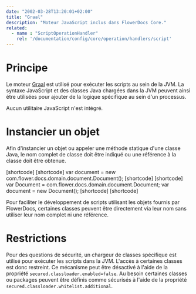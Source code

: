 ```yaml
---
date: "2002-03-28T13:20:01+02:00"
title: "Graal"
description: "Moteur JavaScript inclus dans FlowerDocs Core."
related:
  - name : "ScriptOperationHandler"
    rel: '/documentation/config/core/operation/handlers/script'
---
```


# Principe

Le moteur [Graal](https://www.graalvm.org/latest/reference-manual/js/) est utilisé pour exécuter les scripts au sein de la JVM. La syntaxe JavaScript et des classes Java chargées dans la JVM peuvent ainsi être utilisées pour ajouter de la logique spécifique au sein d'un processus. 

Aucun utilitaire JavaScript n'est intégré.

# Instancier un objet

Afin d'instancier un objet ou appeler une méthode statique d'une classe Java, le nom complet de classe doit être indiqué ou une référence à la classe doit être obtenue. 

[shortcode]
[shortcode]
var document = new com.flower.docs.domain.document.Document();
[shortcode]
[shortcode]
var Document = com.flower.docs.domain.document.Document;
var document = new Document();
[shortcode]
[shortcode]

Pour faciliter le développement de scripts utilisant les objets fournis par FlowerDocs, certaines classes peuvent être directement via leur nom sans utiliser leur nom complet ni une référence.

# Restrictions

Pour des questions de sécurité, un chargeur de classes spécifique est utilisé pour exécuter les scripts dans la JVM. L'accès à certaines classes est donc restreint. Ce mécanisme peut être désactivé à l'aide de la propriété `secured.classloader.enabled=false`. Au besoin certaines classes ou packages peuvent être définis comme sécurisés à l'aide de la propriété `secured.classloader.whitelist.additional`.

